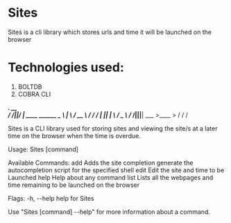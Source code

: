 # Sites
Sites is a cli library which stores urls and time it will be launched on the browser
# Technologies used:
1. BOLTDB
2. COBRA CLI

 _________.__  __                 
  /   _____/|__|/  |_  ____   ______
  \_____  \ |  \   __\/ __ \ /  ___/
  /        \|  ||  | \  ___/ \___ \ 
 /_______  /|__||__|  \___  >____  >
         \/               \/     \/
  
  Sites is a CLI library used for storing sites and viewing the site/s at a later time on the browser
  when the time is overdue.

Usage:
  Sites [command]

Available Commands:
  add         Adds the site
  completion  generate the autocompletion script for the specified shell
  edit        Edit the site and time to be Launched
  help        Help about any command
  list        Lists all the webpages and time remaining to be launched on the browser

Flags:
  -h, --help   help for Sites

Use "Sites [command] --help" for more information about a command.

